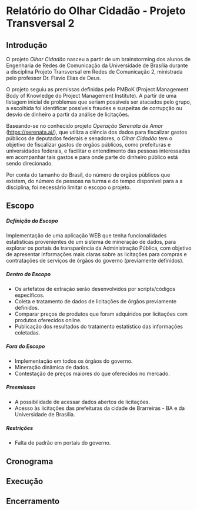# Relatório do Olhar Cidadão - Projeto Transversal 2

## Introdução
O projeto *Olhar Cidadão* nasceu a partir de um brainstorming dos alunos de Engenharia de Redes de Comunicação da Universidade de Brasília durante a disciplina Projeto Transversal em Redes de Comunicação 2, ministrada pelo professor Dr. Flavio Elias de Deus.

O projeto seguiu as premissas definidas pelo PMBoK (Project Management Body of Knowledge do Project Management Institute). A partir de uma listagem inicial de problemas que seriam possíveis ser atacados pelo grupo, a escolhida foi identificar possíveis fraudes e suspeitas de corrupção ou desvio de dinheiro a partir da análise de licitações.

Baseando-se no conhecido projeto *Operação Serenata de Amor* (https://serenata.ai/), que utiliza a ciência dos dados para fiscalizar gastos públicos de deputados federais e senadores, o *Olhar Cidadão* tem o objetivo de fiscalizar gastos de orgãos públicos, como prefeituras e universidades federais, e facilitar o entendimento das pessoas interessadas em acompanhar tais gastos e para onde parte do dinheiro público está sendo direcionado.

Por conta do tamanho do Brasil, do número de orgãos públicos que existem, do número de pessoas na turma e do tempo disponível para a a disciplina, foi necessário limitar o escopo o projeto.

## Escopo
##### Definição do Escopo
Implementação de uma aplicação WEB que tenha funcionalidades estatísticas provenientes de um sistema de mineração de dados, para explorar os portais de transparência da Administração Pública, com objetivo de apresentar informações mais claras sobre as licitações para compras e contratações de serviços de órgãos do governo (previamente definidos).

##### Dentro do Escopo
- Os artefatos de extração serão desenvolvidos por scripts/códigos específicos.
- Coleta e tratamento de dados de licitações de órgãos previamente definidos.
- Comparar preços de produtos que foram adquiridos por licitações com produtos oferecidos online.
- Publicação dos resultados do tratamento estatístico das informações coletadas.

##### Fora do Escopo
- Implementação em todos os órgãos do governo.
- Mineração dinâmica de dados.
- Contestação de preços maiores do que oferecidos no mercado.

##### Preemissas
- A possibilidade de acessar dados abertos de licitações.
- Acesso às licitações das prefeituras da cidade de Brarreiras - BA e da Universidade de Brasília.

##### Restrições
- Falta de padrão em portais do governo.

## Cronograma

## Execução

## Encerramento
